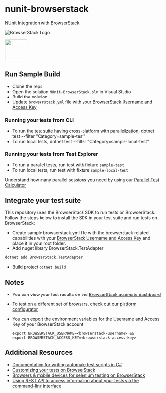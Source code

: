# nunit-browserstack
[NUnit](http://www.nunit.org/) Integration with BrowserStack.

![BrowserStack Logo](https://d98b8t1nnulk5.cloudfront.net/production/images/layout/logo-header.png?1469004780)

<img src ="https://nunit.org/img/nunit.svg" height = "71">

## Run Sample Build
* Clone the repo
* Open the solution `NUnit-BrowserStack.sln` in Visual Studio
* Build the solution
* Update `browserstack.yml` file with your [BrowserStack Username and Access Key](https://www.browserstack.com/accounts/settings)
### Running your tests from CLI
* To run the test suite having cross-platform with parallelization, dotnet test --filter "Category=sample-test"
* To run local tests, dotnet test --filter "Category=sample-local-test"
### Running your tests from Test Explorer
- To run a parallel tests, run test with fixture `sample-test`
- To run local tests, run test with fixture `sample-local-test`

 Understand how many parallel sessions you need by using our [Parallel Test Calculator](https://www.browserstack.com/automate/parallel-calculator?ref=github)

## Integrate your test suite

This repository uses the BrowserStack SDK to run tests on BrowserStack. Follow the steps below to install the SDK in your test suite and run tests on BrowserStack:

* Create sample browserstack.yml file with the browserstack related capabilities with your [BrowserStack Username and Access Key](https://www.browserstack.com/accounts/settings) and place it in your root folder.
* Add nuget library BrowserStack.TestAdapter
```sh
dotnet add BrowserStack.TestAdapter
```
* Build project `dotnet build`

## Notes
* You can view your test results on the [BrowserStack automate dashboard](https://www.browserstack.com/automate)
* To test on a different set of browsers, check out our [platform configurator](https://www.browserstack.com/automate/c-sharp#setting-os-and-browser)
* You can export the environment variables for the Username and Access Key of your BrowserStack account

  ```
  export BROWSERSTACK_USERNAME=<browserstack-username> &&
  export BROWSERSTACK_ACCESS_KEY=<browserstack-access-key>
  ```

## Additional Resources
* [Documentation for writing automate test scripts in C#](https://www.browserstack.com/automate/c-sharp)
* [Customizing your tests on BrowserStack](https://www.browserstack.com/automate/capabilities)
* [Browsers & mobile devices for selenium testing on BrowserStack](https://www.browserstack.com/list-of-browsers-and-platforms?product=automate)
* [Using REST API to access information about your tests via the command-line interface](https://www.browserstack.com/automate/rest-api)
